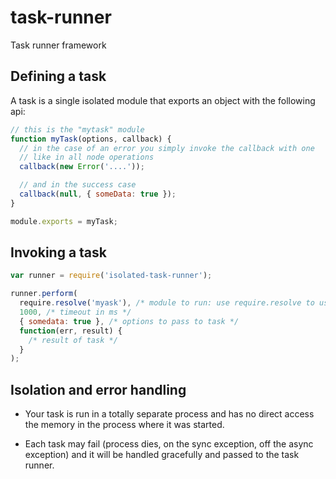 task-runner
===========

Task runner framework 

## Defining a task

A task is a single isolated module that exports an object with the
following api:

```js
// this is the "mytask" module
function myTask(options, callback) {
  // in the case of an error you simply invoke the callback with one
  // like in all node operations
  callback(new Error('....'));

  // and in the success case
  callback(null, { someData: true });
}

module.exports = myTask;
```

## Invoking a task

```js
var runner = require('isolated-task-runner');

runner.perform(
  require.resolve('myask'), /* module to run: use require.resolve to use npm packages */
  1000, /* timeout in ms */
  { somedata: true }, /* options to pass to task */
  function(err, result) {
    /* result of task */
  }
);
```

## Isolation and error handling

- Your task is run in a totally separate process and has no direct access the
memory in the process where it was started.

- Each task may fail (process dies, on the sync exception, off the
async exception) and it will be handled gracefully and passed to the
task runner.
